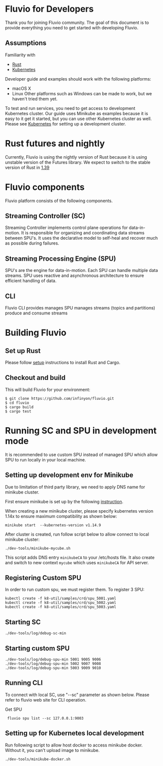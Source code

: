 # Fluvio for Developers

Thank you for joining Fluvio community.  The goal of this document is to provide everything you need to get started with developing Fluvio.

## Assumptions

Familiarity with
- [Rust](https://www.rust-lang.org)
- [Kubernetes](https://kubernetes.io)

Developer guide and examples should work with the following platforms:
- macOS X
- Linux
Other platforms such as Windows can be made to work, but we haven't tried them yet.

To test and run services,  you need to get access to development Kubernetes cluster.  Our guide uses Minikube as examples because it is easy to it get it started, but you can use other Kubernetes cluster as well.  Please see  [Kubernetes](https://kubernetes.io) for setting up a development cluster.

# Rust futures and nightly

Currently,  Fluvio is using the nightly version of Rust because it is using unstable version of the Futures library.  We expect to switch to the stable version of Rust in [1.39](https://github.com/rust-lang/rust/pull/63209)


# Fluvio components
Fluvio platform consists of the following components.  

## Streaming Controller (SC)
Streaming Controller implements control plane operations for data-in-motion.  It is responsible for organizing and coordinating data streams between SPU's.  It uses the declarative model to self-heal and recover much as possible during failures.

## Streaming Processing Engine (SPU)
SPU's are the engine for data-in-motion.   Each SPU can handle multiple data streams.   SPU uses reactive and asynchronous architecture to ensure efficient handling of data. 

## CLI
Fluvio CLI provides
manages SPU
manages streams (topics and partitions)
produce and consume streams


# Building Fluvio

## Set up Rust

Please follow [setup](https://www.rust-lang.org/tools/install) instructions to install Rust and Cargo.

## Checkout and build

This will build Fluvio for your environment:

```
$ git clone https://github.com/infinyon/fluvio.git
$ cd fluvio
$ cargo build
$ cargo test
```

# Running SC and SPU in development mode

It is recommended to use custom SPU instead of managed SPU which allow SPU to run locally in your local machine.



## Setting up development env for Minikube

Due to limitation of third party library, we need to apply DNS name for minikube cluster.

First ensure minikube is set up by the following [instruction](https://www.fluvio.io/docs/getting-started/minikube/).

When creating a new minikube cluster,  please specify kubernetes version 1.14x to ensure maximum compatibility as shown below: 

```minikube start  --kubernetes-version v1.14.9```

After cluster is created, run follow script below to allow connect to local minikube cluster:

```
./dev-tools/minikube-mycube.sh
```

This script adds DNS entry ```minikubeCA``` to your /etc/hosts file.
It also create and switch to new context ```mycube``` which uses ```minikubeCA``` for API server.


## Registering Custom SPU

In order to run custom spu, we must register them.  To register 3 SPU:
```
kubectl create -f k8-util/samples/crd/spu_5001.yaml 
kubectl create -f k8-util/samples/crd/spu_5002.yaml 
kubectl create -f k8-util/samples/crd/spu_5003.yaml 
```

## Starting SC
```
./dev-tools/log/debug-sc-min
```

## Starting custom SPU
```
./dev-tools/log/debug-spu-min 5001 9005 9006
./dev-tools/log/debug-spu-min 5002 9007 9008
./dev-tools/log/debug-spu-min 5003 9009 9010
```

## Running CLI

To connect with local SC, use "--sc" parameter as shown below.
Please refer to fluvio web site for CLI operation.

Get SPU

```
 fluvio spu list --sc 127.0.0.1:9003
```

## Setting up for Kubernetes local development

Run following script to allow host docker to access minikube docker.  Without it, you can't upload image to minikube.

```
./dev-tools/minikube-docker.sh 
```









